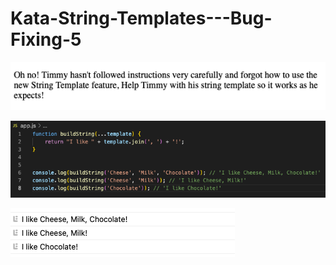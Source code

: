 # Kata-String-Templates---Bug-Fixing-5

![screen image](pic.png)

![code image](code.png)

![console image](con.png)